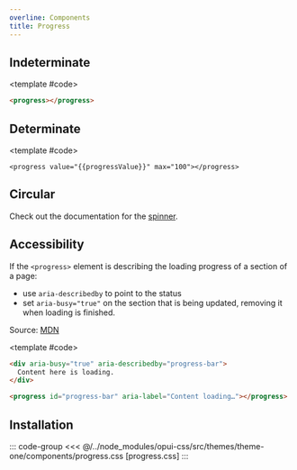 ```yaml
---
overline: Components
title: Progress
---
```


<script setup>
	import { ref } from "vue"
	import { useIntervalFn } from '@vueuse/core'
	import Example from "../.vitepress/theme/app/components/Example.vue"

	const progressValue = ref(10)

	useIntervalFn(() => {
		if (progressValue.value >= 100) {
			progressValue.value = 10
		} else {
			progressValue.value += 10
		}
	}, 3000)
</script>

## Indeterminate

<Example>
<template #example>
<progress  aria-busy="true"></progress>
</template>

<template #code>

```html
<progress></progress>
```

</template>
</Example>

## Determinate

<Example>
<template #example>
<progress :value="progressValue" max="100"></progress>
</template>

<template #code>

```html-vue
<progress value="{{progressValue}}" max="100"></progress>
```

</template>
</Example>

## Circular

Check out the documentation for the [spinner](/components/spinner).

## Accessibility

If the `<progress>` element is describing the loading progress of a section of a page:

- use `aria-describedby` to point to the status
- set `aria-busy="true"` on the section that is being updated, removing it when loading is finished.

Source: [MDN](https://developer.mozilla.org/en-US/docs/Web/HTML/Element/progress#accessibility)

<Example>
<template #example>
<div aria-busy="true" aria-describedby="progress-bar">
  Content here is loading.
</div>

<progress id="progress-bar" aria-label="Content loading…"></progress>
</template>
<template #code>

```html
<div aria-busy="true" aria-describedby="progress-bar">
  Content here is loading.
</div>

<progress id="progress-bar" aria-label="Content loading…"></progress>
```

</template>
</Example>

## Installation

::: code-group
<<< @/../node_modules/opui-css/src/themes/theme-one/components/progress.css [progress.css]
:::
